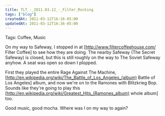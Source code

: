 ```yaml
---
title: TLT_-_2011.03.12_-_Filter_Rocking
tags: ["blog"]
createdAt: 2011-03-12T16:16-05:00
updatedAt: 2011-03-12T16:36-05:00
---
```


Tags: Coffee, Music

On my way to Safeway, I stopped in at [http://www.filtercoffeehouse.com/ Filter Coffee] to see how they are doing. The nearby Safeway (The Secret Safeway) is closed, but this is still roughly on the way to The Soviet Safeway anyhow. A seat was open so down I plopped.

First they played the entire Rage Against The Machine, [http://en.wikipedia.org/wiki/The_Battle_of_Los_Angeles_(album) Battle of Los Angeles] album, and now we're on to the Ramones with Blitzkrieg Bop. Sounds like they're going to play this [http://en.wikipedia.org/wiki/Greatest_Hits_(Ramones_album) whole album] too.

Good music, good mocha. Where was I on my way to again?

